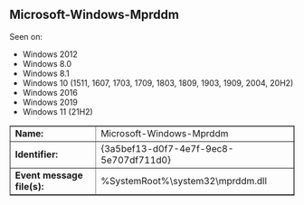 ## Microsoft-Windows-Mprddm

Seen on:
* Windows 2012
* Windows 8.0
* Windows 8.1
* Windows 10 (1511, 1607, 1703, 1709, 1803, 1809, 1903, 1909, 2004, 20H2)
* Windows 2016
* Windows 2019
* Windows 11 (21H2)

<table border="1" class="docutils">
  <tbody>
    <tr>
      <td><b>Name:</b></td>
      <td>Microsoft-Windows-Mprddm</td>
    </tr>
    <tr>
      <td><b>Identifier:</b></td>
      <td>{3a5bef13-d0f7-4e7f-9ec8-5e707df711d0}</td>
    </tr>
    <tr>
      <td><b>Event message file(s):</b></td>
      <td>%SystemRoot%\system32\mprddm.dll</td>
    </tr>
  </tbody>
</table>

&nbsp;

